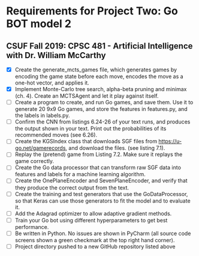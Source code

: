 # Requirements for Project Two: Go BOT model 2
## CSUF Fall 2019: CPSC 481 - Artificial Intelligence with Dr. William McCarthy

- [x] Create the generate_mcts_games file, which generates games by encoding the game state before each move, encodes the move as a one-hot vector, and applies it.
- [x] Implement Monte-Carlo tree search, alpha-beta pruning and minimax (ch. 4). Create an MCTSAgent and let it play against itself.
- [ ] Create a program to create, and run Go games, and save them. Use it to generate 20 9x9 Go games, and store the features in features.py, and the labels in labels.py.
- [ ] Confirm the CNN from listings 6.24-26 of your text runs, and produces the output shown in your text. Print out the probabilities of its recommended moves (see 6.26).
- [ ] Create the KGSIndex class that downloads SGF files from https://u-go.net/gamerecords, and download the files. (see listing 7.1).
- [ ] Replay the (pretend) game from Listing 7.2. Make sure it replays the game correctly.
- [ ] Create the Go data processor that can transform raw SGF data into features and labels for a machine learning algorithm.
- [ ] Create the OnePlaneEncoder and SevenPlaneEncoder, and verify that they produce the correct output from the text.
- [ ] Create the training and test generators that use the GoDataProcessor, so that Keras can use those generators to fit the model and to evaluate it.
- [ ] Add the Adagrad optimizer to allow adaptive gradient methods.
- [ ] Train your Go bot using different hyperparameters to get best performance.
- [ ] Be written in Python. No issues are shown in PyCharm (all source code screens shown a green checkmark at the top right hand corner).
- [ ] Project directory pushed to a new GitHub repository listed above